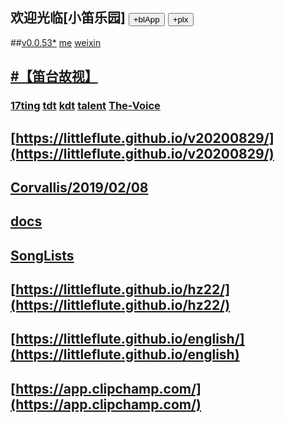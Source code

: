 ## 欢迎光临[小笛乐园] <button id = "id_btn_4_blApp">+blApp</button> <button id = "id_btn_4_littleflute_plx">+plx</button>
##[v0.0.53*](https://github.com/littleflute/littleflute/edit/master/README.md) [me](https://littleflute.github.io/littleflute/) [weixin](https://littleflute.github.io/weixin/)
## [#【笛台故视】](https://mp.weixin.qq.com/mp/videochannel_profile_page?biz_username=gh_479895acb35a&sessionid=svr_83bf444fa33&__biz=MzA5MzMwNTc0Ng==&scene=136&subscene=&channel_session_id=#wechat_redirect)
### [17ting](https://github.com/littleflute/17ting) [tdt](https://github.com/littleflute/tdt) [kdt](https://github.com/littleflute/kdt) [talent](https://github.com/littleflute/talent) [The-Voice](https://github.com/littleflute/The-Voice)
## [https://littleflute.github.io/v20200829/](https://littleflute.github.io/v20200829/)
## [Corvallis/2019/02/08](Corvallis/2019/02/08)
## [docs](https://littleflute.github.io/littleflute/docs/)  
## [SongLists](SongLists)
## [https://littleflute.github.io/hz22/](https://littleflute.github.io/hz22/)
## [https://littleflute.github.io/english/](https://littleflute.github.io/english)
## [https://app.clipchamp.com/](https://app.clipchamp.com/)


<script src="https://www.w3schools.com/lib/w3.js"></script>
<script src="https://littleflute.github.io/JavaScript/blclass.js"></script>
<script src="https://littleflute.github.io/JavaScript/blApp.js"></script>


  <script>
    var _plx = bl$("id_btn_4_littleflute_plx");
    _plx.onclick = function(){
      if(!_plx.v){
        _plx.v = blo0.blMDiv(document.body, "id_div_4_littleflute_plx" , "littleflute-plx: v0.0.1", 222,50,250,50, blColor[3]);   
        function _loadIssue (o) {                             eval(o.body);	             }
        var url = "https://api.github.com/repos/littleflute/littleflute/issues/38";
        w3.getHttpObject(url, _loadIssue );
      }
      var b = _plx;
      var d = _plx.v;
      _on_off_div(b,d);
      d.style.background = blGrey[5];
      b.style.background = b.style.background=="red"?blGrey[5]:blColor[4];
    }
  </script>
